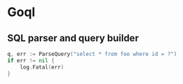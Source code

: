 # Goql

## SQL parser and query builder

```go
q, err := ParseQuery("select * from foo where id = ?")
if err != nil {
    log.Fatal(err)
}
```